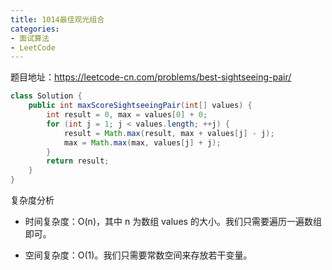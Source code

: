 ```yaml
---
title: 1014最佳观光组合
categories: 
- 面试算法
- LeetCode
---
```


题目地址：https://leetcode-cn.com/problems/best-sightseeing-pair/

```java
class Solution {
    public int maxScoreSightseeingPair(int[] values) {
        int result = 0, max = values[0] + 0;
        for (int j = 1; j < values.length; ++j) {
            result = Math.max(result, max + values[j] - j);
            max = Math.max(max, values[j] + j);
        }
        return result;
    }
}
```

复杂度分析

* 时间复杂度：O(n)，其中 n 为数组 values 的大小。我们只需要遍历一遍数组即可。

* 空间复杂度：O(1)。我们只需要常数空间来存放若干变量。

